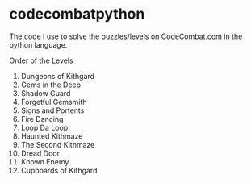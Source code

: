 # codecombatpython
The code I use to solve the puzzles/levels on CodeCombat.com in the python language. 


Order of the Levels
1) Dungeons of Kithgard
2) Gems in the Deep
3) Shadow Guard
4) Forgetful Gemsmith
5) Signs and Portents
6) Fire Dancing
7) Loop Da Loop
8) Haunted Kithmaze
9) The Second Kithmaze
10) Dread Door
11) Known Enemy
12) Cupboards of Kithgard
